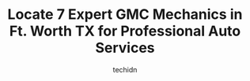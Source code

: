 ---
layout: ampstory
image: https://images.unsplash.com/photo-1536593053730-495056b74a05?ixlib=rb-4.0.3&ixid=MnwxMjA3fDB8MHxwaG90by1wYWdlfHx8fGVufDB8fHx8&auto=format&fit=crop&w=640&h=853&q=80
author: techidn
featured: false
description: If youre in need of trustworthy and skilled GMC Mechanic in Ft. Worth TX, USA, youll be pleased to discover the 7 best GMC Mechanic in town. Their expertise and commitment to customer sati
title: Locate 7 Expert GMC Mechanics in Ft. Worth TX for Professional Auto Services
cover:
   title: Locate 7 Expert GMC Mechanics in Ft. Worth TX for Professional Auto Services
   subtitle: Rickpate
   background: https://images.unsplash.com/photo-1536593053730-495056b74a05?ixlib=rb-4.0.3&ixid=MnwxMjA3fDB8MHxwaG90by1wYWdlfHx8fGVufDB8fHx8&auto=format&fit=crop&w=640&h=853&q=80

pages: 
 - layout: thirds
   top: <h1>#1 Rick and Rays Auto Plaza</h1>
   bottom: "<p>Rick and Rays Auto has been a beacon of hope in a time of turmoil for my family and I. Through a series of unfortunate events that saw me without pay from the air force </p>"
   background: https://www.knot35.com/toplist/wp-content/uploads/2023/06/best-gmc-mechanic-1-in-ft-worth-tx-1685832672.jpeg
   backgroundblur: true
 - layout: thirds
   top: <h1>#2 Fort Worth Auto Garage</h1>
   bottom: "<p>8851 West Fwy #105, Fort Worth, TX 76116, United States</p>"
   background: https://www.knot35.com/toplist/wp-content/uploads/2023/06/best-gmc-mechanic-2-in-ft-worth-tx-1685832672.jpeg
   cta:
      link: https://www.knot35.com/toplist/locate-7-expert-gmc-mechanics-in-ft-worth-tx-for-professional-auto-services/
      text: Locate 7 Expert GMC Mechanics in Ft. Worth TX for Professional Auto Services
 - layout: thirds
   top: <h1>#3 The Masters Touch Professional Auto Repair</h1>
   bottom: "<p>8855 West Fwy #201, Fort Worth, TX 76116, United States</p>"
   background: https://www.knot35.com/toplist/wp-content/uploads/2023/06/best-gmc-mechanic-3-in-ft-worth-tx-1685832672.jpeg
   cta:
      link: https://www.knot35.com/toplist/locate-7-expert-gmc-mechanics-in-ft-worth-tx-for-professional-auto-services/
      text: Locate 7 Expert GMC Mechanics in Ft. Worth TX for Professional Auto Services
 - layout: thirds
   top: <h1>#4 Lifetime Automotive</h1>
   bottom: "<p>4600 Granbury Rd, Fort Worth, TX 76133, United States</p>"
   background: https://images.unsplash.com/photo-1561679660-d00ee1e0dc8e?ixlib=rb-4.0.3&ixid=MnwxMjA3fDB8MHxwaG90by1wYWdlfHx8fGVufDB8fHx8&auto=format&fit=crop&w=640&h=853&q=80
   cta:
      link: https://www.knot35.com/toplist/locate-7-expert-gmc-mechanics-in-ft-worth-tx-for-professional-auto-services/
      text: Locate 7 Expert GMC Mechanics in Ft. Worth TX for Professional Auto Services
 - layout: thirds
   top: <h1>#5 Frank Kent Auto Body Shop</h1>
   bottom: "<p>3450 W Loop 820 S, Fort Worth, TX 76116, United States</p>"
   background: https://images.unsplash.com/photo-1462556791646-c201b8241a94?ixlib=rb-4.0.3&ixid=MnwxMjA3fDB8MHxwaG90by1wYWdlfHx8fGVufDB8fHx8&auto=format&fit=crop&w=640&h=853&q=80
   cta:
      link: https://www.knot35.com/toplist/locate-7-expert-gmc-mechanics-in-ft-worth-tx-for-professional-auto-services/
      text: Locate 7 Expert GMC Mechanics in Ft. Worth TX for Professional Auto Services
 - layout: thirds
   top: <h1>#6 Fort Worth Automotive Inc</h1>
   bottom: "<p>4850 Benbrook Blvd, Benbrook, TX 76116, United States</p>"
   background: https://images.unsplash.com/photo-1591393223703-56fe1347ac62?ixlib=rb-4.0.3&ixid=MnwxMjA3fDB8MHxwaG90by1wYWdlfHx8fGVufDB8fHx8&auto=format&fit=crop&w=640&h=853&q=80
   cta:
      link: https://www.knot35.com/toplist/locate-7-expert-gmc-mechanics-in-ft-worth-tx-for-professional-auto-services/
      text: Locate 7 Expert GMC Mechanics in Ft. Worth TX for Professional Auto Services
 - layout: thirds
   top: <h1>#7 Tims German Auto</h1>
   bottom: "<p>2632 White Settlement Rd, Fort Worth, TX 76107, United States</p>"
   background: https://images.unsplash.com/photo-1552083974-186346191183?ixlib=rb-4.0.3&ixid=MnwxMjA3fDB8MHxwaG90by1wYWdlfHx8fGVufDB8fHx8&auto=format&fit=crop&w=640&h=853&q=80
   cta:
      link: https://www.knot35.com/toplist/locate-7-expert-gmc-mechanics-in-ft-worth-tx-for-professional-auto-services/
      text: Locate 7 Expert GMC Mechanics in Ft. Worth TX for Professional Auto Services
 - layout: thirds
   middle: Continue reading...
   background: https://images.unsplash.com/photo-1580610447943-1bfbef5efe07?ixlib=rb-4.0.3&ixid=MnwxMjA3fDB8MHxwaG90by1wYWdlfHx8fGVufDB8fHx8&auto=format&fit=crop&w=640&h=853&q=80
   cta:
      link: https://www.knot35.com/toplist/locate-7-expert-gmc-mechanics-in-ft-worth-tx-for-professional-auto-services/
      text: Locate 7 Expert GMC Mechanics in Ft. Worth TX for Professional Auto Services
      
---